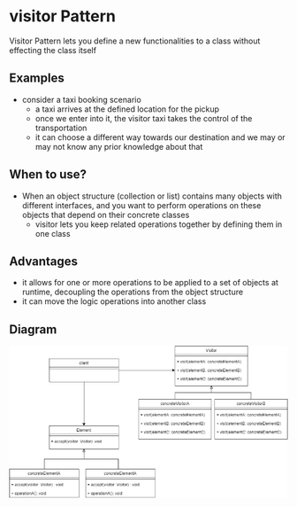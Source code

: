 # visitor Pattern 
Visitor Pattern lets you define a new functionalities to a class without 
effecting the class itself

## Examples
- consider a taxi booking scenario
  - a taxi arrives at the defined location for the pickup
  - once we enter into it, the visitor taxi takes the control of the transportation
  - it can choose a different way towards our destination and we may or may not 
  know any prior knowledge about that

## When to use?
- When an object structure (collection or list) contains many objects with 
different interfaces, and you want to perform operations on these objects that depend
on their concrete classes
  - visitor lets you keep related operations together by defining them in one class
  

## Advantages
- it allows for one or more operations to be applied to a set of objects at 
runtime, decoupling the operations from the object structure
- it can move the logic operations into another class

## Diagram
![Diagram](diagram.png)
